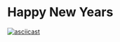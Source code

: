 # Happy New Years

[![asciicast](https://asciinema.org/a/629520.svg)](https://asciinema.org/a/629520)
